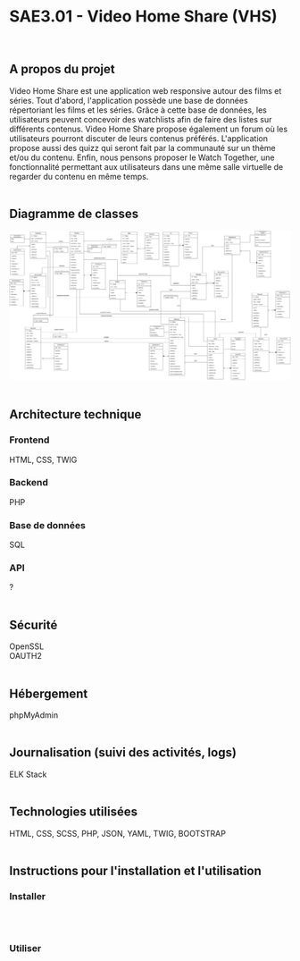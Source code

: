 # SAE3.01 - Video Home Share (VHS)
<br>

## A propos du projet
Video Home Share est une application web responsive autour des films et séries.
Tout d'abord, l'application possède une base de données répertoriant les films et les séries.
Grâce à cette base de données, les utilisateurs peuvent concevoir des watchlists afin de faire des listes sur différents contenus.
Video Home Share propose également un forum où les utilisateurs pourront discuter de leurs contenus préférés.
L'application propose aussi des quizz qui seront fait par la communauté sur un thème et/ou du contenu.
Enfin, nous pensons proposer le Watch Together, une fonctionnalité permettant aux utilisateurs dans une même salle virtuelle de regarder du contenu en même temps.
<br>
<br>

## Diagramme de classes
![Diagramme de classes](images/diagrammeClasses.png)
<br>
<br>

## Architecture technique
### Frontend
HTML, CSS, TWIG
### Backend
PHP
### Base de données
SQL
### API
?
<br>
<br>

## Sécurité
OpenSSL <br>
OAUTH2
<br>
<br>

## Hébergement
phpMyAdmin
<br>
<br>

## Journalisation (suivi des activités, logs)
ELK Stack
<br>
<br>

## Technologies utilisées
HTML, CSS, SCSS, PHP, JSON, YAML, TWIG, BOOTSTRAP
<br>
<br>

## Instructions pour l'installation et l'utilisation
### Installer
<br>
<br>

### Utiliser
<br>
<br>
